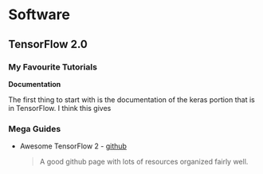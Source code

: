 # Software



## TensorFlow 2.0



### My Favourite Tutorials



**Documentation**

The first thing to start with is the documentation of the keras portion that is in TensorFlow. I think this gives 

### Mega Guides

* Awesome TensorFlow 2 - [github](https://github.com/Amin-Tgz/awesome-tensorflow-2)

  > A good github page with lots of resources organized fairly well.

  